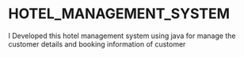 # HOTEL_MANAGEMENT_SYSTEM
I Developed this hotel management system using java for manage  the customer details and booking information of customer
